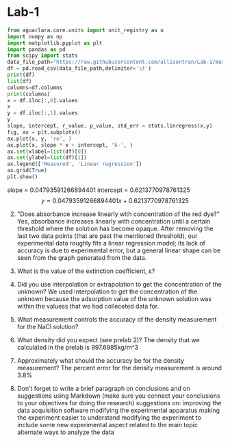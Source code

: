 # Lab-1
``` python
from aguaclara.core.units import unit_registry as u
import numpy as np
import matplotlib.pyplot as plt
import pandas as pd
from scipy import stats
data_file_path="https://raw.githubusercontent.com/allisontran/Lab-1/master/lab1data.tsv"
df = pd.read_csv(data_file_path,delimiter='\t')
print(df)
list(df)
columns=df.columns
print(columns)
x = df.iloc[:,0].values
x
y = df.iloc[:,1].values
y
slope, intercept, r_value, p_value, std_err = stats.linregress(x,y)
fig, ax = plt.subplots()
ax.plot(x, y, 'ro', )
ax.plot(x, slope * x + intercept, 'k-', )
ax.set(xlabel=list(df)[0])
ax.set(ylabel=list(df)[1])
ax.legend(['Measured', 'Linear regression'])
ax.grid(True)
plt.show()

```
slope = 0.04793591266894401
intercept = 0.6213770978761325
$$y=0.04793591266894401x+0.6213770978761325$$

2) "Does absorbance increase linearly with concentration of the red dye?"
Yes, absorbance increases linearly with concentration until a certain threshold where the solution has become opaque. After removing the last two data points (that are past the mentioned threshold), our experimental data roughly fits a linear regression model; its lack of accuracy is due to experimental error, but a general linear shape can be seen from the graph generated from the data.

3) What is the value of the extinction coefficient, ε?

4) Did you use interpolation or extrapolation to get the concentration of the unknown?
We used interpolation to get the concentration of the unknown because the adsorption value of the unknown solution was within the valuess that we had colleceted data for.

5) What measurement controls the accuracy of the density measurement for the NaCl solution?

6) What density did you expect (see prelab 2)?
The density that we calculated in the prelab is 997.6985kg/m^3

7) Approximately what should the accuracy be for the density measurement?
The percent error for the density measurement is around 3.8%

8) Don’t forget to write a brief paragraph on conclusions and on suggestions using Markdown (make sure you connect your conclusions to your objectives for doing the research)
suggestions on:
improving the data acquisition software
modifying the experimental apparatus
making the experiment easier to understand
modifying the experiment to include some new experimental aspect related to the main topic
alternate ways to analyze the data

```
